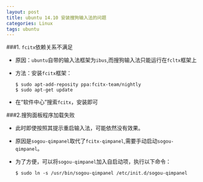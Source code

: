 ```yaml
---
layout: post
title: ubuntu 14.10 安装搜狗输入法的问题
categories: Linux
tags: ubuntu
---
```


###1. `fcitx`依赖关系不满足
  * 原因：`ubuntu`自带的输入法框架为`ibus`,而搜狗输入法只能运行在`fcltx`框架上
  * 方法：安装`fcitx`框架：

    ```console
    $ sudo apt-add-reposity ppa:fcitx-team/nightly
    $ sudo apt-get update
	```
  * 在“软件中心”搜索`fcitx`，安装即可

###2.搜狗面板程序加载失败
  * 此时即使按照其提示重启输入法，可能依然没有效果。
  * 原因是`sogou-qimpanel`取代了`fcitx-qimpanel`,需要手动启动`sogou-qimpanel`。
  * 为了方便，可以将`sogou-qimpanel`加入自启动项，执行以下命令：

    ```console
    $ sudo ln -s /usr/bin/sogou-qimpanel /etc/init.d/sogou-qimpanel
    ```
